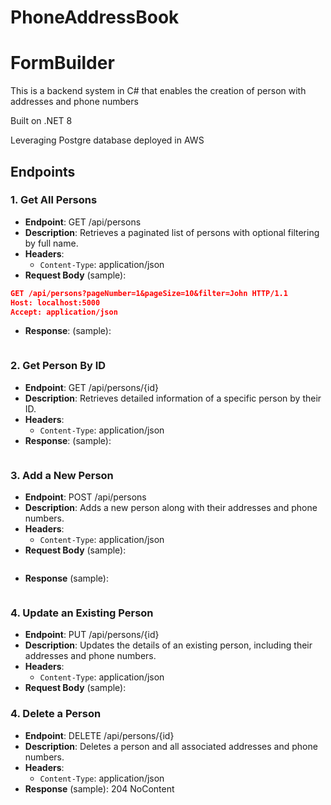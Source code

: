 # PhoneAddressBook

# FormBuilder

This is a backend system in C# that enables the creation of person with addresses and phone numbers

Built on .NET 8

Leveraging Postgre database deployed in AWS

## Endpoints

### 1. Get All Persons

- **Endpoint**: GET /api/persons
- **Description**: Retrieves a paginated list of persons with optional filtering by full name.
- **Headers**:
  - `Content-Type`: application/json
- **Request Body** (sample):

```json
GET /api/persons?pageNumber=1&pageSize=10&filter=John HTTP/1.1
Host: localhost:5000
Accept: application/json
```
- **Response**: (sample):
```json

```

### 2. Get Person By ID
- **Endpoint**: GET /api/persons/{id}
- **Description**: Retrieves detailed information of a specific person by their ID.
- **Headers**:
  - `Content-Type`: application/json
- **Response**: (sample):

```json

```
### 3. Add a New Person
- **Endpoint**: POST /api/persons
- **Description**: Adds a new person along with their addresses and phone numbers.
- **Headers**:
  - `Content-Type`: application/json
- **Request Body** (sample):

```json

```

- **Response** (sample):

```json

```

### 4. Update an Existing Person
- **Endpoint**: PUT /api/persons/{id}
- **Description**: Updates the details of an existing person, including their addresses and phone numbers.
- **Headers**:
  - `Content-Type`: application/json
- **Request Body** (sample):

### 4. Delete a Person
- **Endpoint**: DELETE /api/persons/{id}
- **Description**:  Deletes a person and all associated addresses and phone numbers.
- **Headers**:
  - `Content-Type`: application/json
- **Response** (sample): 204 NoContent